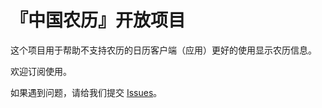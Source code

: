 
# 『中国农历』开放项目

这个项目用于帮助不支持农历的日历客户端（应用）更好的使用显示农历信息。

欢迎订阅使用。

如果遇到问题，请给我们提交 [Issues](https://github.com/hotoo/chinese-lunar-calendar/issues/new)。
